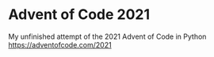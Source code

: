 # Advent of Code 2021

My unfinished attempt of the 2021 Advent of Code in Python
https://adventofcode.com/2021
